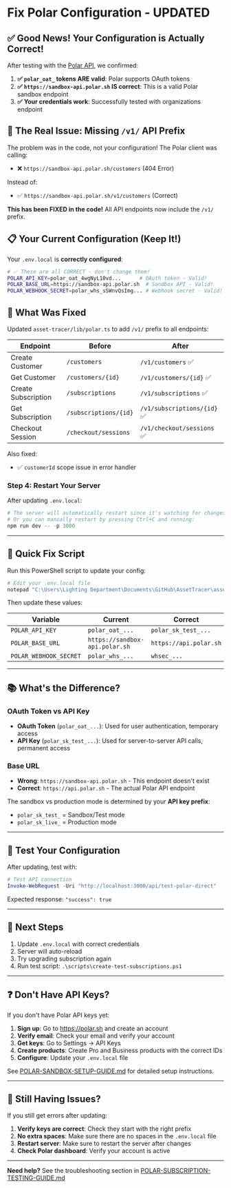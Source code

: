# Fix Polar Configuration - UPDATED

## ✅ Good News! Your Configuration is Actually Correct!

After testing with the [Polar API](https://polar.sh/docs/api-reference/organizations/list?playground=open), we confirmed:

1. **✅ `polar_oat_` tokens ARE valid**: Polar supports OAuth tokens
2. **✅ `https://sandbox-api.polar.sh` IS correct**: This is a valid Polar sandbox endpoint
3. **✅ Your credentials work**: Successfully tested with organizations endpoint

## 🔴 The Real Issue: Missing `/v1/` API Prefix

The problem was in the code, not your configuration! The Polar client was calling:
- ❌ `https://sandbox-api.polar.sh/customers` (404 Error)

Instead of:
- ✅ `https://sandbox-api.polar.sh/v1/customers` (Correct)

**This has been FIXED in the code!** All API endpoints now include the `/v1/` prefix.

## 📋 Your Current Configuration (Keep It!)

Your `.env.local` is **correctly configured**:

```bash
# ✅ These are all CORRECT - don't change them!
POLAR_API_KEY=polar_oat_4wgNyL10vd...      # OAuth token - Valid!
POLAR_BASE_URL=https://sandbox-api.polar.sh  # Sandbox API - Valid!
POLAR_WEBHOOK_SECRET=polar_whs_sSWnvQsImg... # Webhook secret - Valid!
```

## 🎯 What Was Fixed

Updated `asset-tracer/lib/polar.ts` to add `/v1/` prefix to all endpoints:

| Endpoint | Before | After |
|----------|--------|-------|
| Create Customer | `/customers` | `/v1/customers` ✅ |
| Get Customer | `/customers/{id}` | `/v1/customers/{id}` ✅ |
| Create Subscription | `/subscriptions` | `/v1/subscriptions` ✅ |
| Get Subscription | `/subscriptions/{id}` | `/v1/subscriptions/{id}` ✅ |
| Checkout Session | `/checkout/sessions` | `/v1/checkout/sessions` ✅ |

Also fixed:
- ✅ `customerId` scope issue in error handler

### Step 4: Restart Your Server

After updating `.env.local`:

```powershell
# The server will automatically restart since it's watching for changes
# Or you can manually restart by pressing Ctrl+C and running:
npm run dev -- -p 3000
```

---

## 🎯 Quick Fix Script

Run this PowerShell script to update your config:

```powershell
# Edit your .env.local file
notepad "C:\Users\Lighting Department\Documents\GitHub\AssetTracer\asset-tracer\.env.local"
```

Then update these values:

| Variable | Current | Correct |
|----------|---------|---------|
| `POLAR_API_KEY` | `polar_oat_...` | `polar_sk_test_...` |
| `POLAR_BASE_URL` | `https://sandbox-api.polar.sh` | `https://api.polar.sh` |
| `POLAR_WEBHOOK_SECRET` | `polar_whs_...` | `whsec_...` |

---

## 📚 What's the Difference?

### OAuth Token vs API Key

- **OAuth Token** (`polar_oat_...`): Used for user authentication, temporary access
- **API Key** (`polar_sk_test_...`): Used for server-to-server API calls, permanent access

### Base URL

- **Wrong**: `https://sandbox-api.polar.sh` - This endpoint doesn't exist
- **Correct**: `https://api.polar.sh` - The actual Polar API endpoint

The sandbox vs production mode is determined by your **API key prefix**:
- `polar_sk_test_` = Sandbox/Test mode
- `polar_sk_live_` = Production mode

---

## 🧪 Test Your Configuration

After updating, test with:

```powershell
# Test API connection
Invoke-WebRequest -Uri "http://localhost:3000/api/test-polar-direct"
```

Expected response: `"success": true`

---

## 🚀 Next Steps

1. Update `.env.local` with correct credentials
2. Server will auto-reload
3. Try upgrading subscription again
4. Run test script: `.\scripts\create-test-subscriptions.ps1`

---

## ❓ Don't Have API Keys?

If you don't have Polar API keys yet:

1. **Sign up**: Go to https://polar.sh and create an account
2. **Verify email**: Check your email and verify your account
3. **Get keys**: Go to Settings → API Keys
4. **Create products**: Create Pro and Business products with the correct IDs
5. **Configure**: Update your `.env.local` file

See [POLAR-SANDBOX-SETUP-GUIDE.md](../../POLAR-SANDBOX-SETUP-GUIDE.md) for detailed setup instructions.

---

## 🐛 Still Having Issues?

If you still get errors after updating:

1. **Verify keys are correct**: Check they start with the right prefix
2. **No extra spaces**: Make sure there are no spaces in the `.env.local` file
3. **Restart server**: Make sure to restart the server after changes
4. **Check Polar dashboard**: Verify your account is active

---

**Need help?** See the troubleshooting section in [POLAR-SUBSCRIPTION-TESTING-GUIDE.md](../../POLAR-SUBSCRIPTION-TESTING-GUIDE.md)

